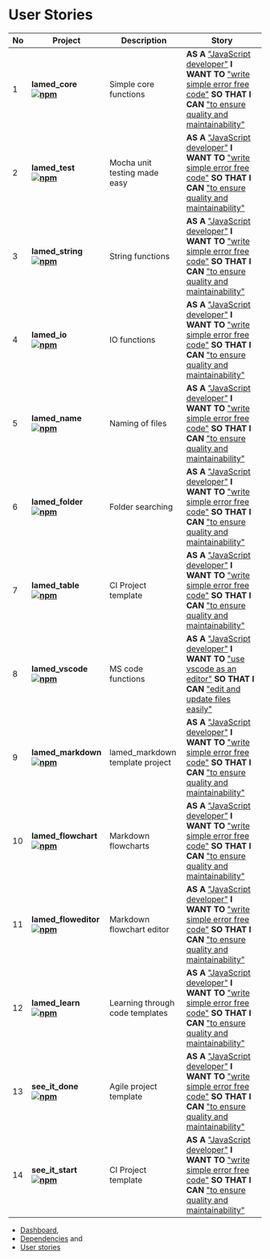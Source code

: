 # User Stories

No | Project | Description | Story
---- | ---- | ---- | ----
1 | **lamed_core <br> [![npm](https://img.shields.io/npm/v/lamed_core.svg)](https://www.npmjs.org/package/lamed_core)** | Simple core functions | **AS A** <u>"JavaScript developer"</u> **I WANT TO** <u>"write simple error free code"</u> **SO THAT I CAN** <u>"to ensure quality and maintainability"</u>
2 | **lamed_test <br> [![npm](https://img.shields.io/npm/v/lamed_test.svg)](https://www.npmjs.org/package/lamed_test)** | Mocha unit testing made easy | **AS A** <u>"JavaScript developer"</u> **I WANT TO** <u>"write simple error free code"</u> **SO THAT I CAN** <u>"to ensure quality and maintainability"</u>
3 | **lamed_string <br> [![npm](https://img.shields.io/npm/v/lamed_string.svg)](https://www.npmjs.org/package/lamed_string)** | String functions | **AS A** <u>"JavaScript developer"</u> **I WANT TO** <u>"write simple error free code"</u> **SO THAT I CAN** <u>"to ensure quality and maintainability"</u>
4 | **lamed_io <br> [![npm](https://img.shields.io/npm/v/lamed_io.svg)](https://www.npmjs.org/package/lamed_io)** | IO functions | **AS A** <u>"JavaScript developer"</u> **I WANT TO** <u>"write simple error free code"</u> **SO THAT I CAN** <u>"to ensure quality and maintainability"</u>
5 | **lamed_name <br> [![npm](https://img.shields.io/npm/v/lamed_name.svg)](https://www.npmjs.org/package/lamed_name)** | Naming of files | **AS A** <u>"JavaScript developer"</u> **I WANT TO** <u>"write simple error free code"</u> **SO THAT I CAN** <u>"to ensure quality and maintainability"</u>
6 | **lamed_folder <br> [![npm](https://img.shields.io/npm/v/lamed_folder.svg)](https://www.npmjs.org/package/lamed_folder)** | Folder searching | **AS A** <u>"JavaScript developer"</u> **I WANT TO** <u>"write simple error free code"</u> **SO THAT I CAN** <u>"to ensure quality and maintainability"</u>
7 | **lamed_table <br> [![npm](https://img.shields.io/npm/v/lamed_table.svg)](https://www.npmjs.org/package/lamed_table)** | CI Project template | **AS A** <u>"JavaScript developer"</u> **I WANT TO** <u>"write simple error free code"</u> **SO THAT I CAN** <u>"to ensure quality and maintainability"</u>
8 | **lamed_vscode <br> [![npm](https://img.shields.io/npm/v/lamed_vscode.svg)](https://www.npmjs.org/package/lamed_vscode)** | MS code functions | **AS A** <u>"JavaScript developer"</u> **I WANT TO** <u>"use vscode as an editor"</u> **SO THAT I CAN** <u>"edit and update files easily"</u>
9 | **lamed_markdown <br> [![npm](https://img.shields.io/npm/v/lamed_markdown.svg)](https://www.npmjs.org/package/lamed_markdown)** | lamed_markdown template project | **AS A** <u>"JavaScript developer"</u> **I WANT TO** <u>"write simple error free code"</u> **SO THAT I CAN** <u>"to ensure quality and maintainability"</u>
10 | **lamed_flowchart <br> [![npm](https://img.shields.io/npm/v/lamed_flowchart.svg)](https://www.npmjs.org/package/lamed_flowchart)** | Markdown flowcharts | **AS A** <u>"JavaScript developer"</u> **I WANT TO** <u>"write simple error free code"</u> **SO THAT I CAN** <u>"to ensure quality and maintainability"</u>
11 | **lamed_floweditor <br> [![npm](https://img.shields.io/npm/v/lamed_floweditor.svg)](https://www.npmjs.org/package/lamed_floweditor)** | Markdown flowchart editor | **AS A** <u>"JavaScript developer"</u> **I WANT TO** <u>"write simple error free code"</u> **SO THAT I CAN** <u>"to ensure quality and maintainability"</u>
12 | **lamed_learn <br> [![npm](https://img.shields.io/npm/v/lamed_learn.svg)](https://www.npmjs.org/package/lamed_learn)** | Learning through code templates | **AS A** <u>"JavaScript developer"</u> **I WANT TO** <u>"write simple error free code"</u> **SO THAT I CAN** <u>"to ensure quality and maintainability"</u>
13 | **see_it_done <br> [![npm](https://img.shields.io/npm/v/see_it_done.svg)](https://www.npmjs.org/package/see_it_done)** | Agile project template | **AS A** <u>"JavaScript developer"</u> **I WANT TO** <u>"write simple error free code"</u> **SO THAT I CAN** <u>"to ensure quality and maintainability"</u>
14 | **see_it_start <br> [![npm](https://img.shields.io/npm/v/see_it_start.svg)](https://www.npmjs.org/package/see_it_start)** | CI Project template | **AS A** <u>"JavaScript developer"</u> **I WANT TO** <u>"write simple error free code"</u> **SO THAT I CAN** <u>"to ensure quality and maintainability"</u>
- [Dashboard](./Dashboard.md),
- [Dependencies](./Dependencies.md) and
- [User stories](./UserStories.md)